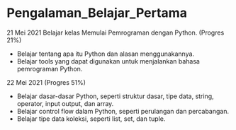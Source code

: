 # Pengalaman_Belajar_Pertama

21 Mei 2021
Belajar kelas Memulai Pemrograman dengan Python. (Progres 21%)
<ul>
  <li>Belajar tentang apa itu Python dan alasan menggunakannya.</li>
  <li> Belajar tools yang dapat digunakan untuk menjalankan bahasa pemrograman Python.</li>
 </ul>

22 Mei 2021 (Progres 51%)
<ul>
  <li>Belajar dasar-dasar Python, seperti struktur dasar, tipe data, string, operator, input output, dan array.</li>
  <li> Belajar control flow dalam Python, seperti perulangan dan percabangan.</li>
  <li>Belajar tipe data koleksi, seperti list, set, dan tuple.</li>
<ul/>
